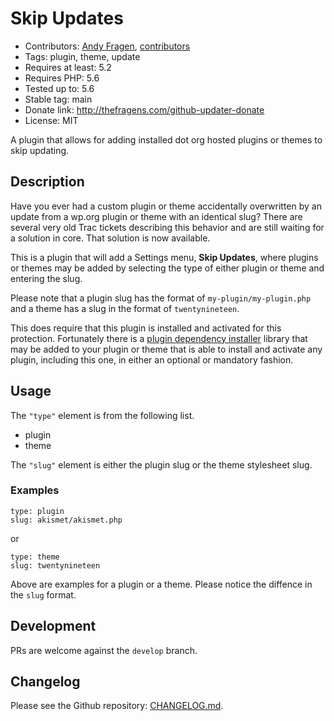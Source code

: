 # Skip Updates

* Contributors: [Andy Fragen](https://github.com/afragen), [contributors](https://github.com/afragen/skip-updates/graphs/contributors)
* Tags: plugin, theme, update
* Requires at least: 5.2
* Requires PHP: 5.6
* Tested up to: 5.6
* Stable tag: main
* Donate link: http://thefragens.com/github-updater-donate
* License: MIT

A plugin that allows for adding installed dot org hosted plugins or themes to skip updating.

## Description

Have you ever had a custom plugin or theme accidentally overwritten by an update from a wp.org plugin or theme with an identical slug? There are several very old Trac tickets describing this behavior and are still waiting for a solution in core. That solution is now available.

This is a plugin that will add a Settings menu, **Skip Updates**, where plugins or themes may be added by selecting the type of either plugin or theme and entering the slug.

Please note that a plugin slug has the format of `my-plugin/my-plugin.php` and a theme has a slug in the format of `twentynineteen`.

This does require that this plugin is installed and activated for this protection. Fortunately there is a [plugin dependency installer](https://github.com/afragen/wp-dependency-installer) library that may be added to your plugin or theme that is able to install and activate any plugin, including this one, in either an optional or mandatory fashion.

## Usage

The `"type"` element is from the following list.

* plugin
* theme

The `"slug"` element is either the plugin slug or the theme stylesheet slug.

### Examples

    type: plugin
    slug: akismet/akismet.php

or

    type: theme
    slug: twentynineteen

Above are examples for a plugin or a theme. Please notice the diffence in the `slug` format.

## Development
PRs are welcome against the `develop` branch.

## Changelog

Please see the Github repository: [CHANGELOG.md](https://github.com/afragen/skip-updates/blob/main/CHANGES.md).
